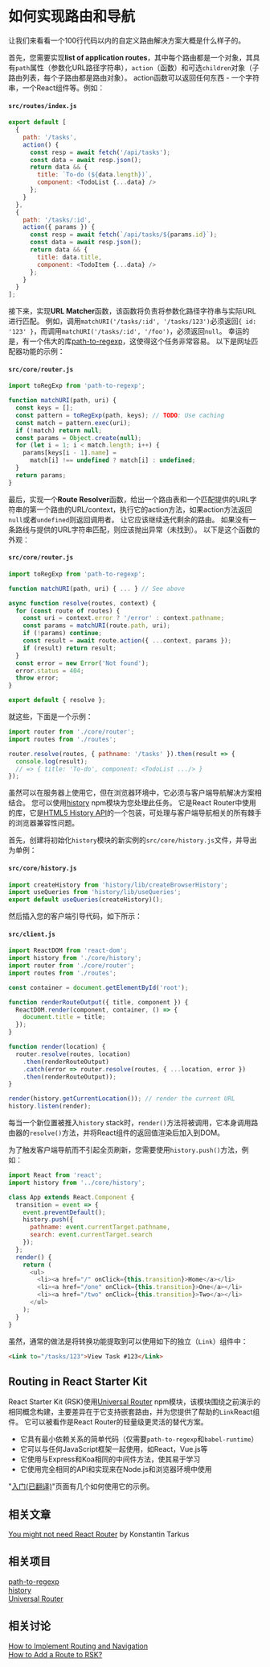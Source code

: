 # 如何实现路由和导航[](https://github.com/pillarjs/path-to-regexp)
让我们来看看一个100行代码以内的自定义路由解决方案大概是什么样子的。

首先，您需要实现**list of application routes**，其中每个路由都是一个对象，其具有`path`属性（参数化URL路径字符串），`action`（函数）和可选`children`对象（子路由列表，每个子路由都是路由对象）。 action函数可以返回任何东西 - 一个字符串，一个React组件等。例如：

#### `src/routes/index.js`
```js
export default [
  {
    path: '/tasks',
    action() {
      const resp = await fetch('/api/tasks');
      const data = await resp.json();
      return data && {
        title: `To-do (${data.length})`,
        component: <TodoList {...data} />
      };
    }
  },
  {
    path: '/tasks/:id',
    action({ params }) {
      const resp = await fetch(`/api/tasks/${params.id}`);
      const data = await resp.json();
      return data && {
        title: data.title,
        component: <TodoItem {...data} />
      };
    }
  }
];
```
接下来，实现**URL Matcher**函数，该函数将负责将参数化路径字符串与实际URL进行匹配。 例如，调用`matchURI('/tasks/:id', '/tasks/123')`必须返回`{ id: '123' }`，而调用`matchURI('/tasks/:id', '/foo')`，必须返回`null`。 幸运的是，有一个伟大的库[path-to-regexp](https://github.com/pillarjs/path-to-regexp)，这使得这个任务非常容易。 以下是网址匹配器功能的示例：
#### `src/core/router.js`
```js
import toRegExp from 'path-to-regexp';

function matchURI(path, uri) {
  const keys = [];
  const pattern = toRegExp(path, keys); // TODO: Use caching
  const match = pattern.exec(uri);
  if (!match) return null;
  const params = Object.create(null);
  for (let i = 1; i < match.length; i++) {
    params[keys[i - 1].name] =
      match[i] !== undefined ? match[i] : undefined;
  }
  return params;
}
```
最后，实现一个**Route Resolver**函数，给出一个路由表和一个匹配提供的URL字符串的第一个路由的URL/context，执行它的action方法，如果action方法返回`null`或者`undefined`则返回调用者。 让它应该继续迭代剩余的路由。 如果没有一条路线与提供的URL字符串匹配，则应该抛出异常（未找到）。 以下是这个函数的外观：
#### `src/core/router.js`
```js
import toRegExp from 'path-to-regexp';

function matchURI(path, uri) { ... } // See above

async function resolve(routes, context) {
  for (const route of routes) {
    const uri = context.error ? '/error' : context.pathname;
    const params = matchURI(route.path, uri);
    if (!params) continue;
    const result = await route.action({ ...context, params });
    if (result) return result;
  }
  const error = new Error('Not found');
  error.status = 404;
  throw error;
}

export default { resolve };
```
就这些，下面是一个示例：
```js
import router from './core/router';
import routes from './routes';

router.resolve(routes, { pathname: '/tasks' }).then(result => {
  console.log(result);
  // => { title: 'To-do', component: <TodoList .../> } 
});
```
虽然可以在服务器上使用它，但在浏览器环境中，它必须与客户端导航解决方案相结合。 您可以使用[history](https://github.com/ReactTraining/history) npm模块为您处理此任务。 它是React Router中使用的库，它是[HTML5 History API](https://developer.mozilla.org/docs/Web/API/History_API)的一个包装，可处理与客户端导航相关的所有棘手的浏览器兼容性问题。

首先，创建将初始化`history`模块的新实例的`src/core/history.js`文件，并导出为单例：
#### `src/core/history.js`
```js
import createHistory from 'history/lib/createBrowserHistory';
import useQueries from 'history/lib/useQueries';
export default useQueries(createHistory)();
```
然后插入您的客户端引导代码，如下所示：
#### `src/client.js`
```js
import ReactDOM from 'react-dom';
import history from './core/history';
import router from './core/router';
import routes from './routes';

const container = document.getElementById('root');

function renderRouteOutput({ title, component }) {
  ReactDOM.render(component, container, () => {
    document.title = title;
  });
}

function render(location) {
  router.resolve(routes, location)
    .then(renderRouteOutput)
    .catch(error => router.resolve(routes, { ...location, error })
    .then(renderRouteOutput));
}

render(history.getCurrentLocation()); // render the current URL
history.listen(render);
```
每当一个新位置被推入`history` stack时，`render()`方法将被调用，它本身调用路由器的`resolve()`方法，并将React组件的返回值渲染后加入到DOM。

为了触发客户端导航而不引起全页刷新，您需要使用`history.push()`方法，例如：
```js
import React from 'react';
import history from '../core/history';

class App extends React.Component {
  transition = event => {
    event.preventDefault();
    history.push({
      pathname: event.currentTarget.pathname,
      search: event.currentTarget.search
    });
  };
  render() {
    return (
      <ul>
        <li><a href="/" onClick={this.transition}>Home</a></li>
        <li><a href="/one" onClick={this.transition}>One</a></li>
        <li><a href="/two" onClick={this.transition}>Two</a></li>
      </ul>
    );
  }
}
```
虽然，通常的做法是将转换功能提取到可以使用如下的独立（`Link`）组件中：
```html
<Link to="/tasks/123">View Task #123</Link> 
```
## Routing in React Starter Kit
React Starter Kit (RSK)使用[Universal Router](https://github.com/kriasoft/universal-router) npm模块，该模块围绕之前演示的相同概念构建，主要差异在于它支持嵌套路由，并为您提供了帮助的`Link`React组件。 它可以被看作是React Router的轻量级更灵活的替代方案。

- 它具有最小依赖关系的简单代码（仅需要`path-to-regexp`和`babel-runtime`）
- 它可以与任何JavaScript框架一起使用，如React，Vue.js等
- 它使用与Express和Koa相同的中间件方法，使其易于学习
- 它使用完全相同的API和实现来在Node.js和浏览器环境中使用

"[入门(已翻译)](UniversalRouter.md)"页面有几个如何使用它的示例。

## 相关文章
[You might not need React Router](https://medium.freecodecamp.com/you-might-not-need-react-router-38673620f3d) by Konstantin Tarkus

## 相关项目
[path-to-regexp](https://github.com/pillarjs/path-to-regexp)  
[history](https://github.com/ReactTraining/history)  
[Universal Router](https://github.com/kriasoft/universal-router)  

## 相关讨论
[How to Implement Routing and Navigation](https://github.com/kriasoft/react-starter-kit/issues/748)  
[How to Add a Route to RSK?](https://github.com/kriasoft/react-starter-kit/issues/754)  
